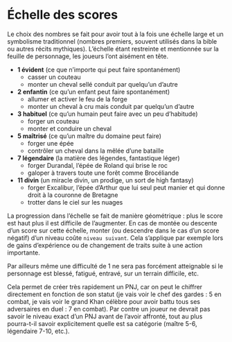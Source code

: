 # Échelle des scores

Le choix des nombres se fait pour avoir tout à la fois une échelle large et un symbolisme traditionnel (nombres premiers, souvent utilisés dans la bible ou autres récits mythiques). L’échelle étant restreinte et mentionnée sur la feuille de personnage, les joueurs l’ont aisément en tête.

* **1 évident** (ce que n’importe qui peut faire spontanément)
  * casser un couteau
  * monter un cheval sellé conduit par quelqu’un d’autre
* **2 enfantin** (ce qu’un enfant peut faire spontanément)
  * allumer et activer le feu de la forge
  * monter un cheval à cru mais conduit par quelqu’un d’autre
* **3 habituel** (ce qu’un humain peut faire avec un peu d’habitude)
  * forger un couteau
  * monter et conduire un cheval
* **5 maîtrisé** (ce qu’un maître du domaine peut faire)
  * forger une épée
  * contrôler un cheval dans la mêlée d’une bataille
* **7 légendaire** (la matière des légendes, fantastique léger)
  * forger Durandal, l’épée de Roland qui brise le roc
  * galoper à travers toute une forêt comme Brocéliande
* **11 divin** (un miracle divin, un prodige, un sort de high fantasy)
  * forger Excalibur, l’épée d’Arthur que lui seul peut manier et qui donne droit à la couronne de Bretagne
  * trotter dans le ciel sur les nuages

La progression dans l’échelle se fait de manière géométrique : plus le score est haut plus il est difficile de l’augmenter. En cas de montée ou descente d’un score sur cette échelle, monter (ou descendre dans le cas d’un score négatif) d’un niveau coûte `niveau suivant`. Cela s’applique par exemple lors de gains d’expérience ou de changement de traits suite à une action importante.

Par ailleurs même une difficulté de 1 ne sera pas forcément atteignable si le personnage est blessé, fatigué, entravé, sur un terrain difficile, etc.

Cela permet de créer très rapidement un PNJ, car on peut le chiffrer directement en fonction de son statut (je vais voir le chef des gardes : 5 en combat, je vais voir le grand Khan célèbre pour avoir battu tous ses adversaires en duel : 7 en combat). Par contre un joueur ne devrait pas savoir le niveau exact d’un PNJ avant de l’avoir affronté, tout au plus pourra-t-il savoir explicitement quelle est sa catégorie (maître 5-6, légendaire 7-10, etc.).
